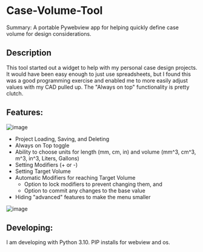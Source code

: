 # Case-Volume-Tool
Summary:
A portable Pywebview app for helping quickly define case volume for design considerations. 

## Description
This tool started out a widget to help with my personal case design projects. It would have been easy enough to just use spreadsheets, but I found this was a good programming exercise and enabled me to more easily adjust values with my CAD pulled up. The "Always on top" functionality is pretty clutch. 

## Features:

![image](https://github.com/idleDevel/Case-Volume-Tool/assets/20792330/1e7db816-c08d-4c95-aa2a-49b134e3f523)

- Project Loading, Saving, and Deleting
- Always on Top toggle
- Ability to choose units for length (mm, cm, in) and volume (mm^3, cm^3, m^3, in^3, Liters, Gallons)
- Setting Modifiers (+ or -)
- Setting Target Volume
- Automatic Modifiers for reaching Target Volume
  - Option to lock modifiers to prevent changing them, and
  - Option to commit any changes to the base value
-  Hiding "advanced" features to make the menu smaller 

![image](https://github.com/idleDevel/Case-Volume-Tool/assets/20792330/55c17296-e556-4b6b-a401-23fa9222a0c3)

## Developing:
I am developing with Python 3.10. PIP installs for webview and os.

